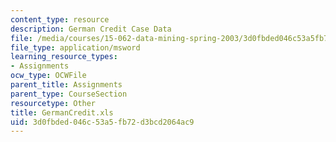 ```yaml
---
content_type: resource
description: German Credit Case Data
file: /media/courses/15-062-data-mining-spring-2003/3d0fbded046c53a5fb72d3bcd2064ac9_GermanCredit.xls
file_type: application/msword
learning_resource_types:
- Assignments
ocw_type: OCWFile
parent_title: Assignments
parent_type: CourseSection
resourcetype: Other
title: GermanCredit.xls
uid: 3d0fbded-046c-53a5-fb72-d3bcd2064ac9
---
```


